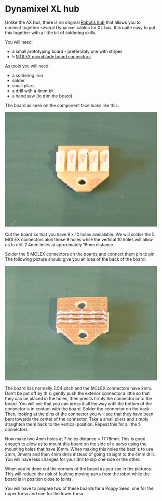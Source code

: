 # Dynamixel XL hub

Unlike the AX bus, there is no original [Robotis hub](http://www.robotis-shop-en.com/?act=shop_en.goods_view&GS=1398&GC=GD080300) that allows you to connect together several Dynanixel cables for XL bus. It is quite easy to put this together with a little bit of soldering skills.

You will need:
* a small prototyping board - preferrably one with stripes
* 5 [MOLEX microblade board connectors](http://uk.farnell.com/molex/53253-0370/header-2-0mm-3way/dp/1756921)

As tools you will need:
* a soldering iron
* solder
* small pliars
* a drill with a 4mm bit
* a hand saw (to trim the board)

The board as seen on the component face looks like this:

![_DSF9150.JPG](img/_DSF9150.JPG)

Cut the board so that you have 9 x 10 holes availalable. We will solder the 5 MOLEX connectors alon those 9 holes while the vertical 10 holes will allow us to drill 2 4mm holes at aproximately 18mm distance.

Solder the 5 MOLEX connectors on the boards and connect them pin to pin. The following picture should give you an idea of the back of the board:

![_DSF9151.JPG](img/_DSF9151.JPG)

The board has normally 2.54 pitch and the MOLEX connectors have 2mm. Don't be put off by this: gently push the exterior connector a little so that they can be placed in the holes, then presss firmly the connector onto the board. You will see that you can press it all the way until the bottom of the connector is in contact with the board. Solder the connector on the back. Then, looking at the pins of the connector you will see that they have been bent towards the center of the connector. Take a small pliers and simply straighten them back to the vertical position. Repeat this for all the 5 connectors.

Now make two 4mm holes at 7 holes distance = 17.78mm. This is good enough to allow us to mount this board on the side of a servo using the mounting holes that have 18mm. When making this holes the best is to use 2mm, 3mmm and then 4mm drills instead of going straight to the 4mm drill. You will have less changes for your drill to slip one side or the other.

When you're done cut the corners of the board as you see in the pictures. This will reduce the risk of faulting moving parts from the robot while the board is in position close to joints.

You will have to prepare two of these boards for a Poppy Seed, one for the upper torso and one for the lower torso.

